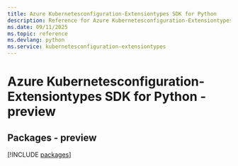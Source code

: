 ```yaml
---
title: Azure Kubernetesconfiguration-Extensiontypes SDK for Python
description: Reference for Azure Kubernetesconfiguration-Extensiontypes SDK for Python
ms.date: 09/11/2025
ms.topic: reference
ms.devlang: python
ms.service: kubernetesconfiguration-extensiontypes
---
```

# Azure Kubernetesconfiguration-Extensiontypes SDK for Python - preview
## Packages - preview
[!INCLUDE [packages](kubernetesconfiguration-extensiontypes-index.md)]